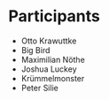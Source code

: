 # Participants

* Otto Krawuttke
* Big Bird
* Maximilian Nöthe
* Joshua Luckey
* Krümmelmonster
* Peter Silie
